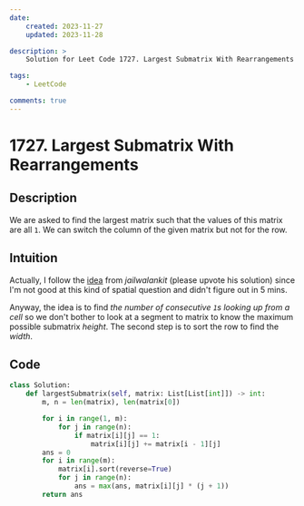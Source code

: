 ```yaml
---
date:
    created: 2023-11-27
    updated: 2023-11-28

description: >
    Solution for Leet Code 1727. Largest Submatrix With Rearrangements

tags:
    - LeetCode

comments: true
---
```

# 1727. Largest Submatrix With Rearrangements

## Description

We are asked to find the largest matrix such that the values of this matrix are all `1`. We can switch the column of the given matrix but not for the row.

## Intuition

Actually, I follow the [idea](https://leetcode.com/problems/largest-submatrix-with-rearrangements/solutions/4330528/beats-100-simple-dynamic-programming-approach-no-extra-space/?envType=daily-question&envId=2023-11-26) from *jailwalankit* (please upvote his solution) since I'm not good at this kind of spatial question and didn't figure out in 5 mins.

Anyway, the idea is to find *the number of consecutive `1`s looking up from a cell* so we don't bother to look at a segment to matrix to know the maximum possible submatrix *height*. The second step is to sort the row to find the *width*.

## Code

```python
class Solution:
    def largestSubmatrix(self, matrix: List[List[int]]) -> int:
        m, n = len(matrix), len(matrix[0])

        for i in range(1, m):
            for j in range(n):
                if matrix[i][j] == 1:
                    matrix[i][j] += matrix[i - 1][j]
        ans = 0
        for i in range(m):
            matrix[i].sort(reverse=True)
            for j in range(n):
                ans = max(ans, matrix[i][j] * (j + 1))
        return ans
```